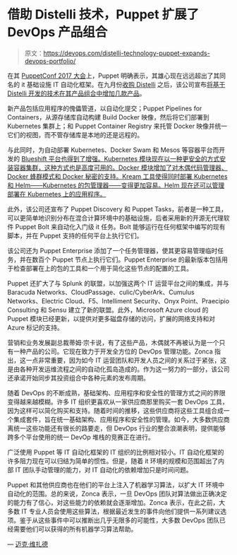 # 借助 Distelli 技术，Puppet 扩展了 DevOps 产品组合

> 原文：<https://devops.com/distelli-technology-puppet-expands-devops-portfolio/>

在其 [PuppetConf 2017 大会](https://puppet.com/community/events/puppetconf/puppetconf-2017)上，Puppet 明确表示，其雄心现在远远超出了其同名的 it 基础设施 IT 自动化框架。在九月份[收购 Distelli](https://puppet.com/products/capabilities/puppet-acquires-distelli-fuel-new-age-automation-across-software-delivery) 之后，该公司宣布[将基于 Distelli 开发的技术在其产品组合中增加几款产品](https://puppet.com/company/press-room/releases/puppet-adds-new-products-partnerships-and-executives-company-ushers-new)。

新产品包括应用程序的傀儡管道，以自动化提交；Puppet Pipelines for Containers，从源存储库自动构建 Build Docker 映像，然后将它们部署到 Kubernetes 集群上；和 Puppet Container Registry 来托管 Docker 映像并统一它们的视图，而不管存储库是本地的还是远程的。

与此同时，为自动部署 Kubernetes、Docker Swam 和 Mesos 等容器平台而开发的 [Blueshift 平台也得到了增强。Kubernetes 模块现在以一种更安全的方式安装容器集群，这种方式也是高度可用的。Docker 模块增加了对木偶代码管理器、Docker 蜂群模式和 Docker 秘密的支持。Kream 工具使得同时部署 Kubernetes 和 Helm——Kubernetes 的包管理器——变得更加容易。Helm 现在还可以管理部署在 Kubernetes 上的应用程序。](https://containerjournal.com/2016/04/07/puppet-launches-project-blueshift-provide-bridge-container-future/)

此外，该公司还宣布了 Puppet Discovery 和 Puppet Tasks，前者是一种工具，可以更简单地识别分布在混合计算环境中的基础设施，后者采用新的开源无代理软件 Puppet Bolt 来自动化入门级 it 任务。Bolt 能够运行在任何框架中编写的现有脚本，并在 Puppet 支持的任何平台上执行它们。

该公司还为 Puppet Enterprise 添加了一个任务管理器，使其更容易管理临时任务，并在数百个 Puppet 节点上执行它们。Puppet Enterprise 的最新版本包括用于检查部署在上的包的工具和一个用于简化这些节点的配置的工具。

Puppet 还扩大了与 Splunk 的联盟，以加强这两个 IT 运营平台之间的集成，并与 Baracuda Networks、CloudPassage、culic/CyberArk、Cumulus Networks、Electric Cloud、F5、Intelliment Security、Onyx Point、Praecipio Consulting 和 Sensu 建立了新的联盟。此外，Microsoft Azure cloud 的 Puppet 模块已经更新，以提供对更多磁盘存储的访问，扩展的网络支持和对 Azure 标记的支持。

营销和业务发展副总裁蒂姆·宗卡说，有了这些产品，木偶就不再被认为是一个只有一种产品的公司。它现在致力于开发全方位的 DevOps 管理功能。Zonca 指出，这一点非常重要，因为如今 IT 运营团队和开发人员之间的关系过于紧张，这是由各种开发运维流程之间的自动化孤岛造成的。作为这一努力的一部分，该公司还承诺开始同步其投资组合中各种元素的发布周期。

随着 DevOps 的不断成熟，基础架构、应用程序和安全性的管理方式之间的界限变得越来越模糊。许多 IT 组织更喜欢从一家供应商那里购买一套 DevOps 工具，因为这样可以简化购买和支持。随着时间的推移，这些供应商将这些工具组合成一个集成套件，旨在统一基础架构、应用程序和安全性的管理。如今，大多数供应商离统一这些功能还有很长的路要走，但 DevOps 行业的整合浪潮表明，提供能够跨多个平台使用的统一 DevOp 堆栈的竞赛正在进行。

广泛使用 Puppet 等 IT 自动化框架的 IT 组织的比例相对较小。IT 自动化框架的许多阻力现在可以归结为简单的惯性。但是，随着 it 环境的规模和范围超出了内部 IT 团队手动管理的能力，对 IT 自动化的依赖增加只是时间问题。

Puppet 和其他供应商也在他们的平台上注入了机器学习算法，以扩大 IT 环境中自动化的范围。总的来说，Zonca 表示，一旦 DevOps 团队对算法做出正确决定的能力有了信心，对这些能力的依赖就会逐渐增加。Zonca 表示，在此之前，大多数 IT 专业人员会使用这些算法，根据最近发生的事件向他们提供一系列建议选项。鉴于从这些事件中可以推断出几乎无限多的可能性，大多数 DevOps 团队已经需要他们可以获得的所有机器学习算法帮助。

— [迈克·维扎德](https://devops.com/author/mike-vizard/)